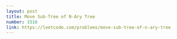 ```yaml
---
layout: post
title: Move Sub-Tree of N-Ary Tree
number: 1516
link: https://leetcode.com/problems/move-sub-tree-of-n-ary-tree
---
```

